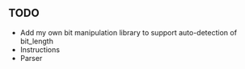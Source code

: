## TODO

* Add my own bit manipulation library to support auto-detection of bit_length
* Instructions
* Parser
